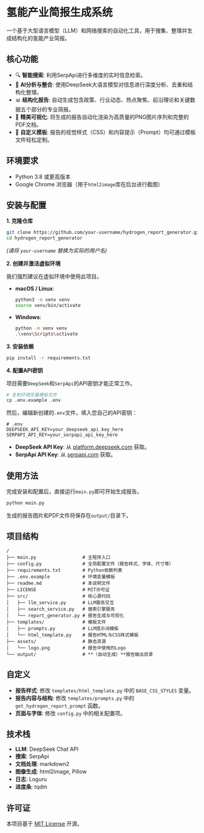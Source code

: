# 氢能产业简报生成系统

一个基于大型语言模型（LLM）和网络搜索的自动化工具，用于搜集、整理并生成结构化的氢能产业简报。

## 核心功能

- 🔍 **智能搜索**: 利用SerpApi进行多维度的实时信息检索。
- 🤖 **AI分析与整合**: 使用DeepSeek大语言模型对信息进行深度分析、去重和结构化整理。
- 📊 **结构化报告**: 自动生成包含政策、行业动态、热点聚焦、前沿理论和关键数据五个部分的专业简报。
- 🎨 **精美可视化**: 将生成的报告自动化渲染为高质量的PNG图片序列和完整的PDF文档。
- 📄 **自定义模板**: 报告的视觉样式（CSS）和内容提示（Prompt）均可通过模板文件轻松定制。

## 环境要求

- Python 3.8 或更高版本
- Google Chrome 浏览器（用于`html2image`库在后台进行截图）

## 安装与配置

**1. 克隆仓库**

```bash
git clone https://github.com/your-username/hydrogen_report_generator.git
cd hydrogen_report_generator
```
*(请将 `your-username` 替换为实际的用户名)*

**2. 创建并激活虚拟环境**

我们强烈建议在虚拟环境中使用此项目。

- **macOS / Linux**:
  ```bash
  python3 -m venv venv
  source venv/bin/activate
  ```
- **Windows**:
  ```bash
  python -m venv venv
  .\venv\Scripts\activate
  ```

**3. 安装依赖**

```bash
pip install -r requirements.txt
```

**4. 配置API密钥**

项目需要`DeepSeek`和`SerpApi`的API密钥才能正常工作。

```bash
# 复制环境变量模板文件
cp .env.example .env
```

然后，编辑新创建的`.env`文件，填入您自己的API密钥：

```dotenv
# .env
DEEPSEEK_API_KEY=your_deepseek_api_key_here
SERPAPI_API_KEY=your_serpapi_api_key_here
```

- **DeepSeek API Key**: 从 [platform.deepseek.com](https://platform.deepseek.com) 获取。
- **SerpApi API Key**: 从 [serpapi.com](https://serpapi.com) 获取。

## 使用方法

完成安装和配置后，直接运行`main.py`即可开始生成报告。

```bash
python main.py
```

生成的报告图片和PDF文件将保存在`output/`目录下。

## 项目结构

```
/
├── main.py                 # 主程序入口
├── config.py               # 全局配置文件（报告样式、字体、尺寸等）
├── requirements.txt        # Python依赖列表
├── .env.example            # 环境变量模板
├── readme.md               # 本说明文件
├── LICENSE                 # MIT许可证
├── src/                    # 核心源代码
│   ├── llm_service.py      # LLM服务交互
│   ├── search_service.py   # 搜索引擎服务
│   └── report_generator.py # 报告生成与可视化
├── templates/              # 模板文件
│   ├── prompts.py          # LLM提示词模板
│   └── html_template.py    # 报告HTML与CSS样式模板
├── assets/                 # 静态资源
│   └── logo.png            # 报告中使用的Logo
└── output/                 # **（自动生成）**报告输出目录
```

## 自定义

- **报告样式**: 修改 `templates/html_template.py` 中的 `BASE_CSS_STYLES` 变量。
- **报告内容与结构**: 修改 `templates/prompts.py` 中的 `get_hydrogen_report_prompt` 函数。
- **页面与字体**: 修改 `config.py` 中的相关配置项。

## 技术栈

- **LLM**: DeepSeek Chat API
- **搜索**: SerpApi
- **文档处理**: markdown2
- **图像生成**: html2image, Pillow
- **日志**: Loguru
- **进度条**: tqdm

## 许可证

本项目基于 [MIT License](LICENSE) 开源。
